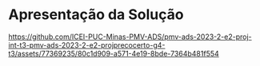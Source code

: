 # Apresentação da Solução



https://github.com/ICEI-PUC-Minas-PMV-ADS/pmv-ads-2023-2-e2-proj-int-t3-pmv-ads-2023-2-e2-projprecocerto-g4-t3/assets/77369235/80c1d909-a571-4e19-8bde-7364b481f554




